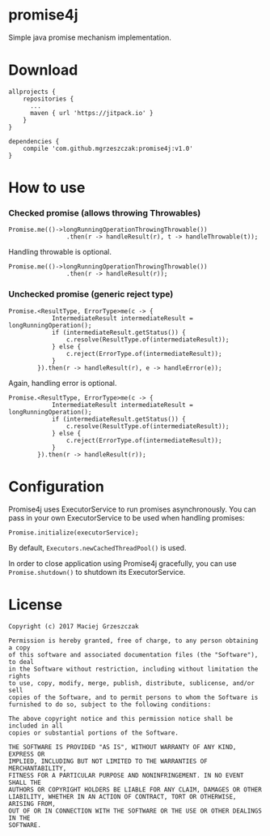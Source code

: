 # promise4j
Simple java promise mechanism implementation.

# Download

```
allprojects {
    repositories {
      ...
      maven { url 'https://jitpack.io' }
    }
}
```
```
dependencies {
    compile 'com.github.mgrzeszczak:promise4j:v1.0'
}
```

# How to use

### Checked promise (allows throwing Throwables)

```
Promise.me(()->longRunningOperationThrowingThrowable())
                .then(r -> handleResult(r), t -> handleThrowable(t));
```
Handling throwable is optional.
```
Promise.me(()->longRunningOperationThrowingThrowable())
                .then(r -> handleResult(r));
```

### Unchecked promise (generic reject type)

```
Promise.<ResultType, ErrorType>me(c -> {
            IntermediateResult intermediateResult = longRunningOperation();
            if (intermediateResult.getStatus()) {
                c.resolve(ResultType.of(intermediateResult));
            } else {
                c.reject(ErrorType.of(intermediateResult));
            }
        }).then(r -> handleResult(r), e -> handleError(e));
```
Again, handling error is optional.
```
Promise.<ResultType, ErrorType>me(c -> {
            IntermediateResult intermediateResult = longRunningOperation();
            if (intermediateResult.getStatus()) {
                c.resolve(ResultType.of(intermediateResult));
            } else {
                c.reject(ErrorType.of(intermediateResult));
            }
        }).then(r -> handleResult(r));
```

# Configuration

Promise4j uses ExecutorService to run promises asynchronously. You can pass in your own ExecutorService to be used when handling promises:
```
Promise.initialize(executorService);
```
By default, `Executors.newCachedThreadPool()` is used.

In order to close application using Promise4j gracefully, you can use `Promise.shutdown()` to shutdown its ExecutorService.

# License
```
Copyright (c) 2017 Maciej Grzeszczak

Permission is hereby granted, free of charge, to any person obtaining a copy
of this software and associated documentation files (the "Software"), to deal
in the Software without restriction, including without limitation the rights
to use, copy, modify, merge, publish, distribute, sublicense, and/or sell
copies of the Software, and to permit persons to whom the Software is
furnished to do so, subject to the following conditions:

The above copyright notice and this permission notice shall be included in all
copies or substantial portions of the Software.

THE SOFTWARE IS PROVIDED "AS IS", WITHOUT WARRANTY OF ANY KIND, EXPRESS OR
IMPLIED, INCLUDING BUT NOT LIMITED TO THE WARRANTIES OF MERCHANTABILITY,
FITNESS FOR A PARTICULAR PURPOSE AND NONINFRINGEMENT. IN NO EVENT SHALL THE
AUTHORS OR COPYRIGHT HOLDERS BE LIABLE FOR ANY CLAIM, DAMAGES OR OTHER
LIABILITY, WHETHER IN AN ACTION OF CONTRACT, TORT OR OTHERWISE, ARISING FROM,
OUT OF OR IN CONNECTION WITH THE SOFTWARE OR THE USE OR OTHER DEALINGS IN THE
SOFTWARE.
```
